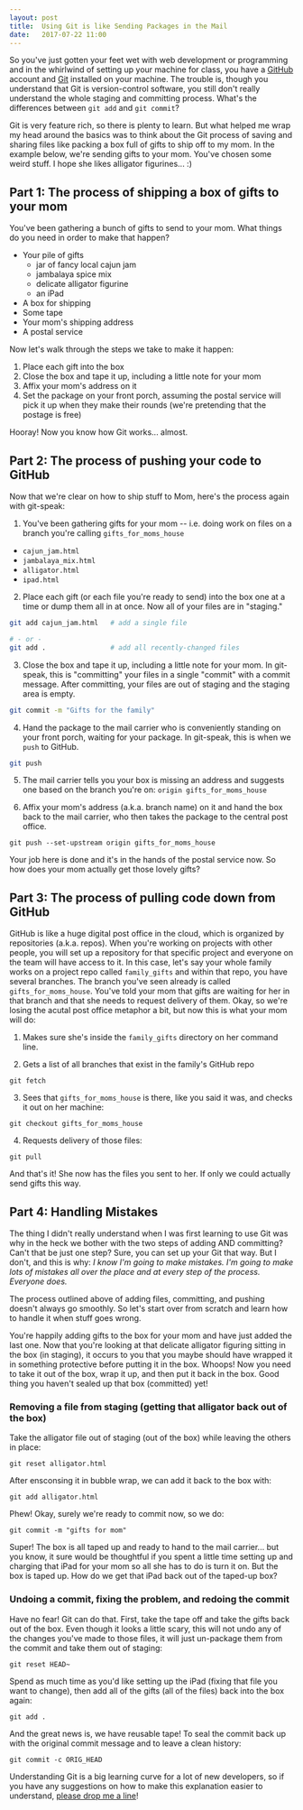 ```yaml
---
layout: post
title:  Using Git is like Sending Packages in the Mail
date:   2017-07-22 11:00
---
```


So you've just gotten your feet wet with web development or programming and in the whirlwind of setting up your machine for class, you have a <a href="github.com" target="_blank" rel="noopener noreferrer">GitHub</a> account and <a href="https://git-scm.com/" target="_blank" rel="noopener noreferrer">Git</a> installed on your machine. The trouble is, though you understand that Git is version-control software, you still don't really understand the whole staging and committing process. What's the differences between `git add` and `git commit`?

Git is very feature rich, so there is plenty to learn. But what helped me wrap my head around the basics was to think about the Git process of saving and sharing files like packing a box full of gifts to ship off to my mom. In the example below, we're sending gifts to your mom. You've chosen some weird stuff. I hope she likes alligator figurines... :)

## Part 1: The process of shipping a box of gifts to your mom
You've been gathering a bunch of gifts to send to your mom. What things do you need in order to make that happen?
<ul>
  <li>Your pile of gifts
    <ul>
      <li>jar of fancy local cajun jam</li>
      <li>jambalaya spice mix</li>
      <li>delicate alligator figurine</li>
      <li>an iPad</li>
    </ul>
  </li>
  <li>A box for shipping</li>
  <li>Some tape</li>
  <li>Your mom's shipping address</li>
  <li>A postal service</li>
</ul>
Now let's walk through the steps we take to make it happen:
<ol>
  <li>Place each gift into the box</li>
  <li>Close the box and tape it up, including a little note for your mom</li>
  <li>Affix your mom's address on it</li>
  <li>Set the package on your front porch, assuming the postal service will pick it up when they make their rounds (we're pretending that the postage is free)</li>
</ol>
Hooray! Now you know how Git works... almost.

## Part 2: The process of pushing your code to GitHub
Now that we're clear on how to ship stuff to Mom, here's the process again with git-speak:

1) You've been gathering gifts for your mom -- i.e. doing work on files on a branch you're calling `gifts_for_moms_house`

 - `cajun_jam.html`
 - `jambalaya_mix.html`
 - `alligator.html`
 - `ipad.html`

2) Place each gift (or each file you're ready to send) into the box one at a time or dump them all in at once. Now all of your files are in "staging."

```bash
git add cajun_jam.html   # add a single file

# - or -
git add .                # add all recently-changed files
```

3) Close the box and tape it up, including a little note for your mom. In git-speak, this is "committing" your files in a single "commit" with a commit message. After committing, your files are out of staging and the staging area is empty.

```bash
git commit -m "Gifts for the family"
```

4) Hand the package to the mail carrier who is conveniently standing on your front porch, waiting for your package. In git-speak, this is when we `push` to GitHub.

```bash
git push
```

5) The mail carrier tells you your box is missing an address and suggests one based on the branch you're on: `origin gifts_for_moms_house`

6) Affix your mom's address (a.k.a. branch name) on it and hand the box back to the mail carrier, who then takes the package to the central post office.

```
git push --set-upstream origin gifts_for_moms_house
```

Your job here is done and it's in the hands of the postal service now. So how does your mom actually get those lovely gifts?

## Part 3: The process of pulling code down from GitHub
GitHub is like a huge digital post office in the cloud, which is organized by repositories (a.k.a. repos). When you're working on projects with other people, you will set up a repository for that specific project and everyone on the team will have access to it. In this case, let's say your whole family works on a project repo called `family_gifts` and within that repo, you have several branches. The branch you've seen already is called `gifts_for_moms_house`. You've told your mom that gifts are waiting for her in that branch and that she needs to request delivery of them. Okay, so we're losing the acutal post office metaphor a bit, but now this is what your mom will do:

1) Makes sure she's inside the `family_gifts` directory on her command line.

2) Gets a list of all branches that exist in the family's GitHub repo

```
git fetch
```

3) Sees that `gifts_for_moms_house` is there, like you said it was, and checks it out on her machine:

```
git checkout gifts_for_moms_house
```

4) Requests delivery of those files:

```
git pull
```

And that's it! She now has the files you sent to her. If only we could actually send gifts this way.

## Part 4: Handling Mistakes

The thing I didn't really understand when I was first learning to use Git was why in the heck we bother with the two steps of adding AND committing? Can't that be just one step? Sure, you can set up your Git that way. But I don't, and this is why: *I know I'm going to make mistakes. I'm going to make lots of mistakes all over the place and at every step of the process. Everyone does.*

The process outlined above of adding files, committing, and pushing doesn't always go smoothly. So let's start over from scratch and learn how to handle it when stuff goes wrong.

You're happily adding gifts to the box for your mom and have just added the last one. Now that you're looking at that delicate alligator figuring sitting in the box (in staging), it occurs to you that you maybe should have wrapped it in something protective before putting it in the box. Whoops! Now you need to take it out of the box, wrap it up, and then put it back in the box. Good thing you haven't sealed up that box (committed) yet!

### Removing a file from staging (getting that alligator back out of the box)

Take the alligator file out of staging (out of the box) while leaving the others in place:

```
git reset alligator.html
```

After ensconsing it in bubble wrap, we can add it back to the box with:

```
git add alligator.html
```

Phew! Okay, surely we're ready to commit now, so we do:

```
git commit -m "gifts for mom"
```

Super! The box is all taped up and ready to hand to the mail carrier... but you know, it sure would be thoughtful if you spent a little time setting up and charging that iPad for your mom so all she has to do is turn it on. But the box is taped up. How do we get that iPad back out of the taped-up box?

### Undoing a commit, fixing the problem, and redoing the commit

Have no fear! Git can do that. First, take the tape off and take the gifts back out of the box. Even though it looks a little scary, this will not undo any of the changes you've made to those files, it will just un-package them from the commit and take them out of staging:

```
git reset HEAD~
```

Spend as much time as you'd like setting up the iPad (fixing that file you want to change), then add all of the gifts (all of the files) back into the box again:

```
git add .
```

And the great news is, we have reusable tape! To seal the commit back up with the original commit message and to leave a clean history:

```
git commit -c ORIG_HEAD
```


Understanding Git is a big learning curve for a lot of new developers, so if you have any suggestions on how to make this explanation easier to understand, <a href="http://localflavormarketing.com/contact/">please drop me a line</a>!
